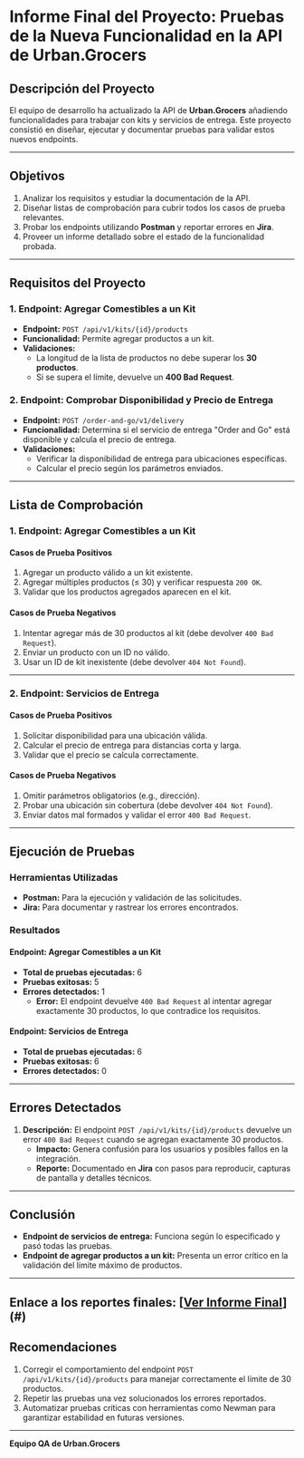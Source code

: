 # Informe Final del Proyecto: Pruebas de la Nueva Funcionalidad en la API de Urban.Grocers

## **Descripción del Proyecto**
El equipo de desarrollo ha actualizado la API de **Urban.Grocers** añadiendo funcionalidades para trabajar con kits y servicios de entrega. Este proyecto consistió en diseñar, ejecutar y documentar pruebas para validar estos nuevos endpoints.

---

## **Objetivos**
1. Analizar los requisitos y estudiar la documentación de la API.
2. Diseñar listas de comprobación para cubrir todos los casos de prueba relevantes.
3. Probar los endpoints utilizando **Postman** y reportar errores en **Jira**.
4. Proveer un informe detallado sobre el estado de la funcionalidad probada.

---

## **Requisitos del Proyecto**

### **1. Endpoint: Agregar Comestibles a un Kit**
- **Endpoint:** `POST /api/v1/kits/{id}/products`
- **Funcionalidad:** Permite agregar productos a un kit.
- **Validaciones:**
  - La longitud de la lista de productos no debe superar los **30 productos**.
  - Si se supera el límite, devuelve un **400 Bad Request**.

### **2. Endpoint: Comprobar Disponibilidad y Precio de Entrega**
- **Endpoint:** `POST /order-and-go/v1/delivery`
- **Funcionalidad:** Determina si el servicio de entrega "Order and Go" está disponible y calcula el precio de entrega.
- **Validaciones:**
  - Verificar la disponibilidad de entrega para ubicaciones específicas.
  - Calcular el precio según los parámetros enviados.

---

## **Lista de Comprobación**

### **1. Endpoint: Agregar Comestibles a un Kit**
#### **Casos de Prueba Positivos**
1. Agregar un producto válido a un kit existente.
2. Agregar múltiples productos (≤ 30) y verificar respuesta `200 OK`.
3. Validar que los productos agregados aparecen en el kit.

#### **Casos de Prueba Negativos**
1. Intentar agregar más de 30 productos al kit (debe devolver `400 Bad Request`).
2. Enviar un producto con un ID no válido.
3. Usar un ID de kit inexistente (debe devolver `404 Not Found`).

---

### **2. Endpoint: Servicios de Entrega**
#### **Casos de Prueba Positivos**
1. Solicitar disponibilidad para una ubicación válida.
2. Calcular el precio de entrega para distancias corta y larga.
3. Validar que el precio se calcula correctamente.

#### **Casos de Prueba Negativos**
1. Omitir parámetros obligatorios (e.g., dirección).
2. Probar una ubicación sin cobertura (debe devolver `404 Not Found`).
3. Enviar datos mal formados y validar el error `400 Bad Request`.

---

## **Ejecución de Pruebas**

### **Herramientas Utilizadas**
- **Postman:** Para la ejecución y validación de las solicitudes.
- **Jira:** Para documentar y rastrear los errores encontrados.

### **Resultados**
#### **Endpoint: Agregar Comestibles a un Kit**
- **Total de pruebas ejecutadas:** 6
- **Pruebas exitosas:** 5
- **Errores detectados:** 1
  - **Error:** El endpoint devuelve `400 Bad Request` al intentar agregar exactamente 30 productos, lo que contradice los requisitos.

#### **Endpoint: Servicios de Entrega**
- **Total de pruebas ejecutadas:** 6
- **Pruebas exitosas:** 6
- **Errores detectados:** 0

---

## **Errores Detectados**
1. **Descripción:** El endpoint `POST /api/v1/kits/{id}/products` devuelve un error `400 Bad Request` cuando se agregan exactamente 30 productos.
   - **Impacto:** Genera confusión para los usuarios y posibles fallos en la integración.
   - **Reporte:** Documentado en **Jira** con pasos para reproducir, capturas de pantalla y detalles técnicos.

---

## **Conclusión**
- **Endpoint de servicios de entrega:** Funciona según lo especificado y pasó todas las pruebas.
- **Endpoint de agregar productos a un kit:** Presenta un error crítico en la validación del límite máximo de productos.
---
**Enlace a los reportes finales:** [[Ver Informe Final](https://drive.google.com/drive/folders/1J0AvXbDwNH6IiZjEOU0rlFckExRoFhGS?usp=sharing)](#)
---

## **Recomendaciones**
1. Corregir el comportamiento del endpoint `POST /api/v1/kits/{id}/products` para manejar correctamente el límite de 30 productos.
2. Repetir las pruebas una vez solucionados los errores reportados.
3. Automatizar pruebas críticas con herramientas como Newman para garantizar estabilidad en futuras versiones.


---

**Equipo QA de Urban.Grocers**  





